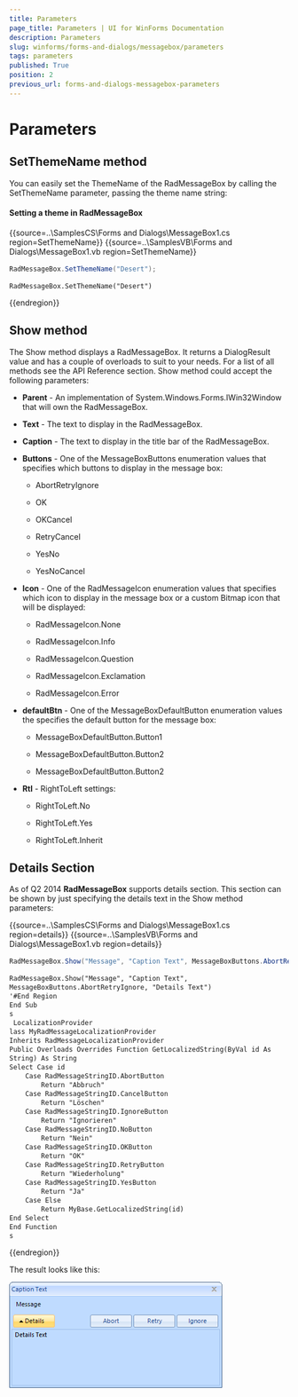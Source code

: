 ```yaml
---
title: Parameters
page_title: Parameters | UI for WinForms Documentation
description: Parameters
slug: winforms/forms-and-dialogs/messagebox/parameters
tags: parameters
published: True
position: 2
previous_url: forms-and-dialogs-messagebox-parameters
---
```


# Parameters

 
## SetThemeName method

You can easily set the ThemeName of the RadMessageBox by calling the SetThemeName parameter, passing the theme name string:

#### Setting a theme in RadMessageBox 

{{source=..\SamplesCS\Forms and Dialogs\MessageBox1.cs region=SetThemeName}} 
{{source=..\SamplesVB\Forms and Dialogs\MessageBox1.vb region=SetThemeName}} 

````C#
RadMessageBox.SetThemeName("Desert");

````
````VB.NET
RadMessageBox.SetThemeName("Desert")

````

{{endregion}} 


## Show method

The Show method displays a RadMessageBox. It returns a DialogResult value and has a couple of overloads to suit to your needs. For a list of all methods see the API Reference section. Show method could accept the following parameters:

* __Parent__ - An implementation of System.Windows.Forms.IWin32Window that will own the RadMessageBox.
            

* __Text__ - The text to display in the RadMessageBox.
            

* __Caption__ - The text to display in the title bar of the RadMessageBox.
            

* __Buttons__ - One of the MessageBoxButtons enumeration values that specifies which buttons to display in the message box:
            

	* AbortRetryIgnore

	* OK

	* OKCancel

	* RetryCancel

	* YesNo

	* YesNoCancel

* __Icon__ - One of the RadMessageIcon enumeration values that specifies which icon to display in the message box or a custom Bitmap icon that will be displayed:
            

	* RadMessageIcon.None

	* RadMessageIcon.Info

	* RadMessageIcon.Question

	* RadMessageIcon.Exclamation

	* RadMessageIcon.Error

* __defaultBtn__ - One of the MessageBoxDefaultButton enumeration values the specifies the default button for the message box:            

	* MessageBoxDefaultButton.Button1

	* MessageBoxDefaultButton.Button2

	* MessageBoxDefaultButton.Button2

* __Rtl__ - RightToLeft settings:
            

	* RightToLeft.No

	* RightToLeft.Yes

	* RightToLeft.Inherit

## Details Section

As of Q2 2014 __RadMessageBox__ supports details section. This section can be shown by just specifying the details text in the  Show method parameters:
  
{{source=..\SamplesCS\Forms and Dialogs\MessageBox1.cs region=details}} 
{{source=..\SamplesVB\Forms and Dialogs\MessageBox1.vb region=details}} 

````C#
RadMessageBox.Show("Message", "Caption Text", MessageBoxButtons.AbortRetryIgnore, "Details Text");

````
````VB.NET
RadMessageBox.Show("Message", "Caption Text", MessageBoxButtons.AbortRetryIgnore, "Details Text")
'#End Region
End Sub
s
 LocalizationProvider
lass MyRadMessageLocalizationProvider
Inherits RadMessageLocalizationProvider
Public Overloads Overrides Function GetLocalizedString(ByVal id As String) As String
Select Case id
    Case RadMessageStringID.AbortButton
        Return "Abbruch"
    Case RadMessageStringID.CancelButton
        Return "Löschen"
    Case RadMessageStringID.IgnoreButton
        Return "Ignorieren"
    Case RadMessageStringID.NoButton
        Return "Nein"
    Case RadMessageStringID.OKButton
        Return "OK"
    Case RadMessageStringID.RetryButton
        Return "Wiederholung"
    Case RadMessageStringID.YesButton
        Return "Ja"
    Case Else
        Return MyBase.GetLocalizedString(id)
End Select
End Function
s

````

{{endregion}} 
 

The result looks like this:
        
![forms-and-dialogs-messagebox-parameters 001](images/forms-and-dialogs-messagebox-parameters001.png)
